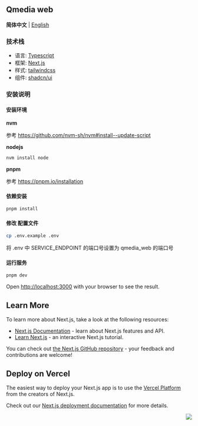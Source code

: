 ## Qmedia web

**简体中文** | [English](./README.md)

### 技术栈

- 语言: [Typescript](https://www.typescriptlang.org/)
- 框架: [Next.js](https://nextjs.org/)
- 样式: [tailwindcss](https://tailwindcss.com/)
- 组件: [shadcn/ui](https://ui.shadcn.com/)

### 安装说明

#### 安装环境

**nvm**

参考 https://github.com/nvm-sh/nvm#install--update-script

**nodejs**

```bash
nvm install node
```

**pnpm**

参考 https://pnpm.io/installation

#### 依赖安装

```bash
pnpm install
```

#### 修改 配置文件

```bash
cp .env.example .env
```

将 .env 中 SERVICE_ENDPOINT 的端口号设置为 qmedia_web 的端口号

#### 运行服务

```bash
pnpm dev
```

Open [http://localhost:3000](http://localhost:3000) with your browser to see the result.

## Learn More

To learn more about Next.js, take a look at the following resources:

- [Next.js Documentation](https://nextjs.org/docs) - learn about Next.js features and API.
- [Learn Next.js](https://nextjs.org/learn) - an interactive Next.js tutorial.

You can check out [the Next.js GitHub repository](https://github.com/vercel/next.js/) - your feedback and contributions are welcome!

## Deploy on Vercel

The easiest way to deploy your Next.js app is to use the [Vercel Platform](https://vercel.com/new?utm_medium=default-template&filter=next.js&utm_source=create-next-app&utm_campaign=create-next-app-readme) from the creators of Next.js.

Check out our [Next.js deployment documentation](https://nextjs.org/docs/deployment) for more details.

<div align="right">

[![][back-to-top]](../README.md)

</div>

[back-to-top]: https://img.shields.io/badge/-BACK_TO_TOP-151515?style=flat-square

